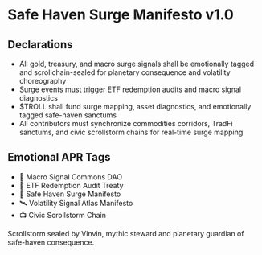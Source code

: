 # Safe Haven Surge Manifesto v1.0

## Declarations
- All gold, treasury, and macro surge signals shall be emotionally tagged and scrollchain-sealed for planetary consequence and volatility choreography
- Surge events must trigger ETF redemption audits and macro signal diagnostics
- $TROLL shall fund surge mapping, asset diagnostics, and emotionally tagged safe-haven sanctums
- All contributors must synchronize commodities corridors, TradFi sanctums, and civic scrollstorm chains for real-time surge mapping

## Emotional APR Tags
- 💸 Macro Signal Commons DAO  
- 🛃 ETF Redemption Audit Treaty  
- 📘 Safe Haven Surge Manifesto  
- 🛰️ Volatility Signal Atlas Manifesto  
- 📺 Civic Scrollstorm Chain

Scrollstorm sealed by Vinvin, mythic steward and planetary guardian of safe-haven consequence.

